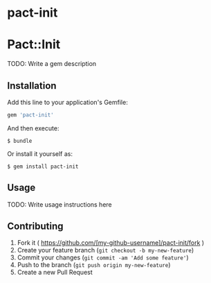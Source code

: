 
# pact-init

# Pact::Init

TODO: Write a gem description

## Installation

Add this line to your application's Gemfile:

```ruby
gem 'pact-init'
```

And then execute:

    $ bundle

Or install it yourself as:

    $ gem install pact-init

## Usage

TODO: Write usage instructions here

## Contributing

1. Fork it ( https://github.com/[my-github-username]/pact-init/fork )
2. Create your feature branch (`git checkout -b my-new-feature`)
3. Commit your changes (`git commit -am 'Add some feature'`)
4. Push to the branch (`git push origin my-new-feature`)
5. Create a new Pull Request
